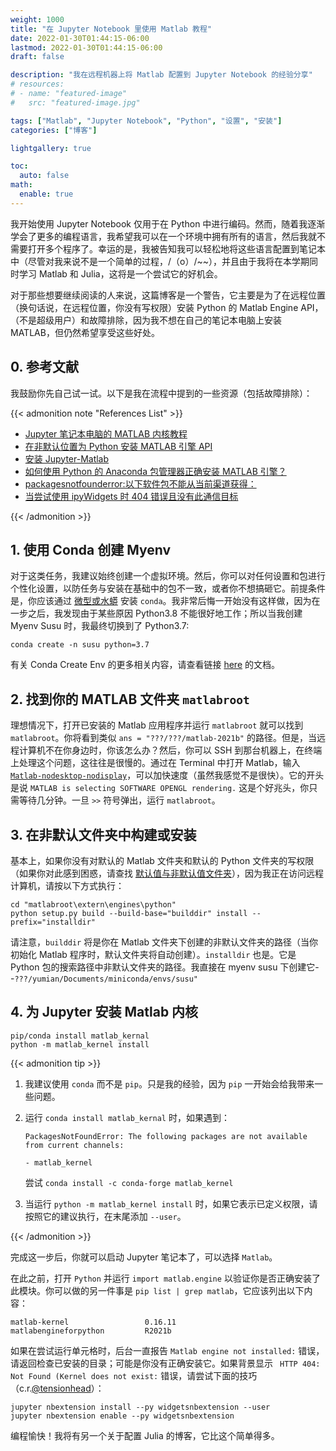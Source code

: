 ```yaml
---
weight: 1000
title: "在 Jupyter Notebook 里使用 Matlab 教程"
date: 2022-01-30T01:44:15-06:00
lastmod: 2022-01-30T01:44:15-06:00
draft: false

description: "我在远程机器上将 Matlab 配置到 Jupyter Notebook 的经验分享"
# resources:
# - name: "featured-image"
#   src: "featured-image.jpg"

tags: ["Matlab", "Jupyter Notebook", "Python", "设置", "安装"]
categories: ["博客"]

lightgallery: true

toc:
  auto: false
math:
  enable: true
---
```

<!--more-->
<!-- ![](/images/Hugo-Logo.png "A blog that shares some of my own experiences with building Hugo website.") -->

我开始使用 Jupyter Notebook 仅用于在 Python 中进行编码。然而，随着我逐渐学会了更多的编程语言，我希望我可以在一个环境中拥有所有的语言，然后我就不需要打开多个程序了。幸运的是，我被告知我可以轻松地将这些语言配置到笔记本中（尽管对我来说不是一个简单的过程，/（o）/~~），并且由于我将在本学期同时学习 Matlab 和 Julia，这将是一个尝试它的好机会。

对于那些想要继续阅读的人来说，这篇博客是一个警告，它主要是为了在远程位置（换句话说，在远程位置，你没有写权限）安装 Python 的 Matlab Engine API，（不是超级用户）和故障排除，因为我不想在自己的笔记本电脑上安装 MATLAB，但仍然希望享受这些好处。

## 0. 参考文献

我鼓励你先自己试一试。以下是我在流程中提到的一些资源（包括故障排除）：

{{< admonition note "References List" >}} 

- [Jupyter 笔记本电脑的 MATLAB 内核教程](https://portal.geomar.de/documents/18749/1308328/2018-09-27_Matlab+Kernel+for+Jupyter+Notebooks.pdf/ecd33b0c-2f3d-49ca-8146-1b957a68597d)
- [在非默认位置为 Python 安装 MATLAB 引擎 API ](https://www.mathworks.com/help/matlab/matlab_external/install-matlab-engine-api-for-python-in-nondefault-locations.html)
- [安装 Jupyter-Matlab ](https://am111.readthedocs.io/en/latest/jmatlab_install.html)
- [如何使用 Python 的 Anaconda 包管理器正确安装 MATLAB 引擎？](https://www.mathworks.com/matlabcentral/answers/346068-how-do-i-properly-install-matlab-engine-using-the-anaconda-package-manager-for-python)
- [packagesnotfounderror:以下软件包不能从当前渠道获得：](https://stackoverflow.com/questions/48493505/packagesnotfounderror-the-following-packages-are-not-available-from-current-cha)
- [当尝试使用 ipyWidgets 时 404 错误且没有此通信目标](https://github.com/jupyter-widgets/ipywidgets/issues/1720)

{{< /admonition >}}

## 1. 使用 Conda 创建 Myenv 

对于这类任务，我建议始终创建一个虚拟环境。然后，你可以对任何设置和包进行个性化设置，以防任务与安装在基础中的包不一致，或者你不想搞砸它。前提条件是，你应该通过 [微型或水蟒](https://docs.conda.io/projects/conda/en/latest/user-guide/install/linux.html) 安装 ```conda```。我非常后悔一开始没有这样做，因为在一步之后，我发现由于某些原因 Python3.8 不能很好地工作；所以当我创建 Myenv Susu 时，我最终切换到了 Python3.7:


```code
conda create -n susu python=3.7
```

有关 Conda Create Env 的更多相关内容，请查看链接 [here](https://docs.conda.io/projects/conda/en/latest/user-guide/tasks/manage-environments.html#id1) 的文档。

## 2. 找到你的 MATLAB 文件夹 ```matlabroot```

理想情况下，打开已安装的 Matlab 应用程序并运行 ```matlabroot``` 就可以找到 ```matlabroot```。你将看到类似 ```ans = "???/???/matlab-2021b"``` 的路径。但是，当远程计算机不在你身边时，你该怎么办？然后，你可以 SSH 到那台机器上，在终端上处理这个问题，这往往是很慢的。通过在 Terminal 中打开 Matlab，输入 [``Matlab-nodesktop-nodisplay``](https://www.mathworks.com/help/matlab/ref/matlablinux.html)，可以加快速度（虽然我感觉不是很快）。它的开头是说 ```MATLAB is selecting SOFTWARE OPENGL rendering.``` 这是个好兆头，你只需等待几分钟。一旦 ```>>``` 符号弹出，运行 ```matlabroot```。

## 3. 在非默认文件夹中构建或安装

基本上，如果你没有对默认的 Matlab 文件夹和默认的 Python 文件夹的写权限（如果你对此感到困惑，请查找 [默认值与非默认值文件夹](https://www.pcmag.com/encyclopedia/term/default-folder)），因为我正在访问远程计算机，请按以下方式执行：


```code
cd "matlabroot\extern\engines\python"
python setup.py build --build-base="builddir" install --prefix="installdir"
```

请注意，```builddir``` 将是你在 Matlab 文件夹下创建的非默认文件夹的路径（当你初始化 Matlab 程序时，默认文件夹将自动创建）。```installdir``` 也是。它是 Python 包的搜索路径中非默认文件夹的路径。我直接在 myenv susu 下创建它--```???/yumian/Documents/miniconda/envs/susu"```

## 4. 为 Jupyter 安装 Matlab 内核


```code
pip/conda install matlab_kernal
python -m matlab_kernel install
```

{{< admonition tip >}}
1. 我建议使用 ```conda``` 而不是 ```pip```。只是我的经验，因为 ```pip``` 一开始会给我带来一些问题。
2. 运行 ```conda install matlab_kernal``` 时，如果遇到：

    ```code 
    PackagesNotFoundError: The following packages are not available from current channels:

    - matlab_kernel
    ```
    尝试 ```conda install -c conda-forge matlab_kernel```
3. 当运行 ```python -m matlab_kernel install``` 时，如果它表示已定义权限，请按照它的建议执行，在末尾添加 ```--user```。

{{< /admonition >}}

完成这一步后，你就可以启动 Jupyter 笔记本了，可以选择 ```Matlab```。

在此之前，打开 ```Python``` 并运行 ```import matlab.engine``` 以验证你是否正确安装了此模块。你可以做的另一件事是 ```pip list | grep matlab```，它应该列出以下内容：


```code
matlab-kernel                 0.16.11
matlabengineforpython         R2021b
```

如果在尝试运行单元格时，后台一直报告 ```Matlab engine not installed:``` 错误，请返回检查已安装的目录；可能是你没有正确安装它。如果背景显示 ``` HTTP 404: Not Found (Kernel does not exist:``` 错误，请尝试下面的技巧（c.r.[@tensionhead](https://github.com/tensionhead)）：


```code
jupyter nbextension install --py widgetsnbextension --user
jupyter nbextension enable --py widgetsnbextension
```

编程愉快！我将有另一个关于配置 Julia 的博客，它比这个简单得多。








